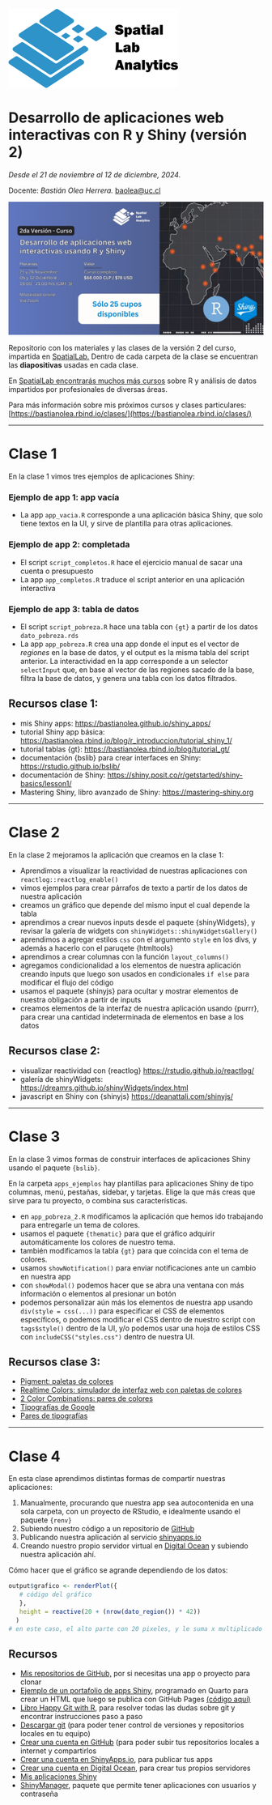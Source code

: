 [![](logo_spatialLab.png)](https://spatiallab.cl)

# Desarrollo de aplicaciones web interactivas con R y Shiny (versión 2)

_Desde el 21 de noviembre al 12 de diciembre, 2024._

Docente: _Bastián Olea Herrera._ baolea@uc.cl

![](curso_desarrollo_apps_linkedin_2.jpeg)

Repositorio con los materiales y las clases de la versión 2 del curso, impartida en [SpatialLab.](http://spatiallab.cl) Dentro de cada carpeta de la clase se encuentran las **diapositivas** usadas en cada clase.

En [SpatialLab encontrarás muchos más cursos](https://spatiallab.cl/cursos-1) sobre R y análisis de datos impartidos por profesionales de diversas áreas.

Para más información sobre mis próximos cursos y clases particulares: [https://bastianolea.rbind.io/clases/](https://bastianolea.rbind.io/clases/)

----

# Clase 1

En la clase 1 vimos tres ejemplos de aplicaciones Shiny:

### Ejemplo de app 1: app vacía
- La app `app_vacia.R` corresponde a una aplicación básica Shiny, que solo tiene textos en la UI, y sirve de plantilla para otras aplicaciones.

### Ejemplo de app 2: completada
- El script `script_completos.R` hace el ejercicio manual de sacar una cuenta o presupuesto
- La app `app_completos.R` traduce el script anterior en una aplicación interactiva

### Ejemplo de app 3: tabla de datos
- El script `script_pobreza.R` hace una tabla con `{gt}` a partir de los datos `dato_pobreza.rds`
- La app `app_pobreza.R` crea una app donde el input es el vector de _regiones_ en la base de datos, y el output es la misma tabla del script anterior. La interactividad en la app corresponde a un selector `selectInput` que, en base al vector de las regiones sacado de la base, filtra la base de datos, y genera una tabla con los datos filtrados.

## Recursos clase 1:
- mis Shiny apps: https://bastianolea.github.io/shiny_apps/ 
- tutorial Shiny app básica: https://bastianolea.rbind.io/blog/r_introduccion/tutorial_shiny_1/ 
- tutorial tablas {gt}: https://bastianolea.rbind.io/blog/tutorial_gt/
- documentación {bslib} para crear interfaces en Shiny: https://rstudio.github.io/bslib/
- documentación de Shiny: https://shiny.posit.co/r/getstarted/shiny-basics/lesson1/
- Mastering Shiny, libro avanzado de Shiny: https://mastering-shiny.org


----

# Clase 2

En la clase 2 mejoramos la aplicación que creamos en la clase 1:

- Aprendimos a visualizar la reactividad de nuestras aplicaciones con `reactlog::reactlog_enable()`
- vimos ejemplos para crear párrafos de texto a partir de los datos de nuestra aplicación
- creamos un gráfico que depende del mismo input el cual depende la tabla
- aprendimos a crear nuevos inputs desde el paquete {shinyWidgets}, y revisar la galería de widgets con `shinyWidgets::shinyWidgetsGallery()`
- aprendimos a agregar estilos `css` con el argumento `style` en los divs, y además a hacerlo con el paruqete {htmltools}
- aprendimos a crear columnas con la función `layout_columns()`
- agregamos condicionalidad a los elementos de nuestra aplicación creando inputs que luego son usados en condicionales `if else` para modificar el flujo del código
- usamos el paquete {shinyjs} para ocultar y mostrar elementos de nuestra obligación a partir de inputs
- creamos elementos de la interfaz de nuestra aplicación usando {purrr}, para crear una cantidad indeterminada de elementos en base a los datos

## Recursos clase 2:
- visualizar reactividad con {reactlog} https://rstudio.github.io/reactlog/
- galería de shinyWidgets: https://dreamrs.github.io/shinyWidgets/index.html
- javascript en Shiny con {shinyjs} https://deanattali.com/shinyjs/

----


# Clase 3

En la clase 3 vimos formas de construir interfaces de aplicaciones Shiny usando el paquete `{bslib}`.
  
En la carpeta `apps_ejemplos` hay plantillas para aplicaciones Shiny de tipo columnas, menú, pestañas, sidebar, y tarjetas. Elige la que más creas que sirve para tu proyecto, o combina sus características.

- en `app_pobreza_2.R` modificamos la aplicación que hemos ido trabajando para entregarle un tema de colores.
- usamos el paquete `{thematic}` para que el gráfico adquirir automáticamente los colores de nuestro tema.
- también modificamos la tabla `{gt}` para que coincida con el tema de colores.
- usamos `showNotification()` para enviar notificaciones ante un cambio en nuestra app
- con `showModal()` podemos hacer que se abra una ventana con más información o elementos al presionar un botón
- podemos personalizar aún más los elementos de nuestra app usando `div(style = css(...))` para especificar el CSS de elementos específicos, o podemos modificar el CSS dentro de nuestro script con `tags$style()` dentro de la UI, y/o podemos usar una hoja de estilos CSS con `includeCSS("styles.css")` dentro de nuestra UI.


## Recursos clase 3:

- [Pigment: paletas de colores](https://pigment.shapefactory.co)
- [Realtime Colors: simulador de interfaz web con paletas de colores](https://www.realtimecolors.com/?colors=1b110c-f9f4f2-bd7a56-d9ae97-ce8d6a&fonts=Poppins-Poppins)
- [2 Color Combinations: pares de colores](https://2colors.colorion.co)
- [Tipografías de Google](https://fonts.google.com/)
- [Pares de tipografías](https://www.fontpair.co/all)



----

# Clase 4
  
En esta clase aprendimos distintas formas de compartir nuestras aplicaciones:

1. Manualmente, procurando que nuestra app sea autocontenida en una sola carpeta, con un proyecto de RStudio, e idealmente usando el paquete `{renv}`
2. Subiendo nuestro código a un repositorio de [GitHub](https://github.com)
3. Publicando nuestra aplicación al servicio [shinyapps.io](https://www.shinyapps.io)
4. Creando nuestro propio servidor virtual en [Digital Ocean](https://m.do.co/c/b117f791b027) y subiendo nuestra aplicación ahí.

Cómo hacer que el gráfico se agrande dependiendo de los datos:
```r
output$grafico <- renderPlot({
   # código del gráfico
   },
   height = reactive(20 + (nrow(dato_region()) * 42))
  )
# en este caso, el alto parte con 20 pixeles, y le suma x multiplicado por 42 pixeles, donde x es la cantidad de comunas en el gráfico (las filas del dataframe)
```

## Recursos

- [Mis repositorios de GitHub,](https://github.com/bastianolea?tab=repositories) por si necesitas una app o proyecto para clonar
- [Ejemplo de un portafolio de apps Shiny](https://bastianolea.github.io/shiny_apps/), programado en Quarto para crear un HTML que luego se publica con GitHub Pages [(código aquí)](https://github.com/bastianolea/shiny_apps)
- [Libro Happy Git with R](https://happygitwithr.com), para resolver todas las dudas sobre git y encontrar instrucciones paso a paso
- [Descargar git](https://git-scm.com/downloads) (para poder tener control de versiones y repositorios locales en tu equipo)
- [Crear una cuenta en GitHub](https://github.com) (para poder subir tus repositorios locales a internet y compartirlos
- [Crear una cuenta en ShinyApps.io](https://www.shinyapps.io), para publicar tus apps
- [Crear una cuenta en Digital Ocean](https://m.do.co/c/b117f791b027), para crear tus propios servidores
- [Mis aplicaciones Shiny](https://bastianolea.rbind.io/apps/)
- [ShinyManager](https://datastorm-open.github.io/shinymanager/), paquete que permite tener aplicaciones con usuarios y contraseña
